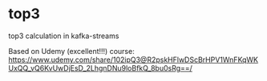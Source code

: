 # top3
top3 calculation in kafka-streams

Based on Udemy (excellent!!!) course: https://www.udemy.com/share/102ipQ3@R2pskHFlwDScBrHPV1WnFKqWKUxQQ_vQ6KvUwDjEsD_2LhgnDNu9loBfkQ_8bu0sRg==/

